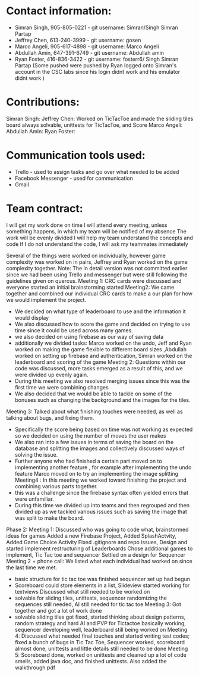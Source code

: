 # Contact information:
   - Simran Singh, 905-805-0221 - git username: Simran/Singh Simran Partap
   - Jeffrey Chen, 613-240-3999 - git username: gosen
   - Marco Angeli, 905-617-4898 - git username: Marco Angeli
   - Abdullah Amin, 647-391-6749 - git username: Abdullah amin
   - Ryan Foster, 416-836-3422 - git username: fosterr6/ Singh Simran Partap (Some pushed were
                                        pushed by Ryan logged onto Simran's account in the CSC labs since his login didnt work
                                        and his emulator didnt work )

# Contributions:
Simran Singh:
Jeffrey Chen: Worked on TicTacToe and made the sliding tiles board always solvable, unittests for TicTacToe, and Score
Marco Angeli:
Abdullah Amin:
Ryan Foster:

# Communication tools used:
- Trello - used to assign tasks and go over what needed to be added
- Facebook Messenger - used for communication
- Gmail

# Team contract:
I will get my work done on time
I will attend every meeting, unless something happens, in which my team will be notified of my absence
The work will be evenly divided
I will help my team understand the concepts and code
If I do not understand the code, I will ask my teammates immediately

Several of the things were worked on individually, however game complexity was worked on in pairs,
Jeffrey and Ryan worked on the game complexity together.
Note: The in detail version was not committed earlier since we had been using
Trello and messenger but were still following the guidelines given on quercus.
Meeting 1: CRC cards were discussed and everyone started an initial brainstorming
started
Meeting2: We came together and combined our individual CRC cards to make
a our plan for how we would implement the project.
- We decided on what type of leaderboard to use and the information it would
display
- We also discussed how to score the game and decided on trying to use time
since it could be used across many games.
- we also decided on using firebase as our way of saving data
- additionally we divided tasks: Marco worked on the undo, Jeff and Ryan worked
on making the game flexible to different board sizes
,Abdullah worked on setting up firebase and authentication, Simran worked on
the leaderboard and scoring of the game
Meeting 2: Questions within our code was discussed, more tasks emerged as a result of this, and we were divided up evenly again.
- During this meeting we also resolved merging issues since this was the
first time we were combining changes
- We also decided that we would be able to tackle on some of the bonuses
such as changing the background and the images for the tiles.

Meeting 3: Talked about what finishing touches were needed, as well as talking about bugs, and fixing them.
- Specifically the score being based on time was not working as expected
so we decided on using the number of moves the user makes
- We also ran into a few issues in terms of saving the board on the database
and splitting the images and collectively discussed ways of solving the issue.
- Further anyone who had finished a certain part moved on to implementing another
feature , for example after implementing the undo feature Marco moved 
on to try an implementing the image splitting
Meeting4 : In this meeting we worked toward finishing the project and combining
various parts together.
- this was a challenge since the firebase syntax often yielded errors that were
unfamiliar.
- During this time we divided up into teams and then regrouped and then divided
up as we tackled various issues such as saving the image that was split to make
the board.

Phase 2:
Meeting 1: Discussed who was going to code what, brainstormed ideas for games
Added a new Firebase Project, Added SplashActvity, Added Game Choice Activity
Fixed .gitignore and repo issues, Design and started implement restructuring of Leaderboards
Chose additional games to implement, Tic Tac toe and sequencer
Settled on a design for Sequencer
Meeting 2 + phone call: We listed what each individual had worked on since the last time we met.
 - basic structure for tic tac toe was finished
 sequencer set up had begun
 - Scoreboard could store elements in a list, Slideview started working for textviews
Discussed what still needed to be worked on
- solvable for sliding tiles, unittests, sequencer randomizing the sequences still needed,
AI still needed for tic tac toe
Meeting 3: Got together and got a lot of work done
- solvable sliding tiles got fixed, started thinking about design patterns, random strategy and
hard AI and PVP for Tictactoe basically working, sequencer developing well, leaderboard still being worked on
Meeting 4: Discussed what needed final touches and started writing test codes;
fixed a bunch of bugs in Tic Tac Toe, Sequencer worked, scoreboard almost done,
unittests and little details still needed to be done
Meeting 5: Scoreboard done, worked on unittests and cleaned up a lot of code smells,
added java doc, and finished unittests. Also added the walkthrough pdf


